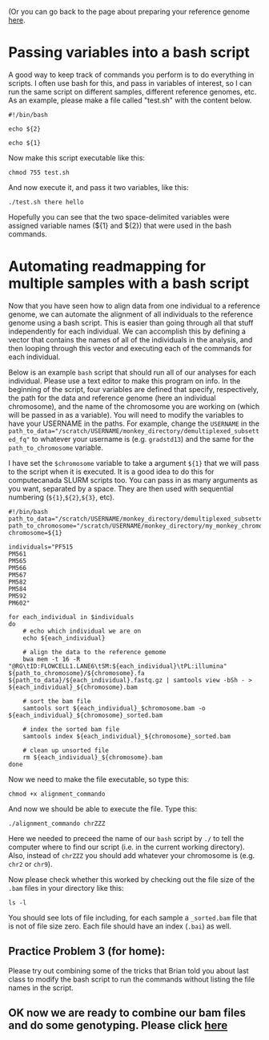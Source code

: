 (Or you can go back to the page about preparing your reference genome [here](https://github.com/evansbenj/BIO722.md/blob/main/3_read_mapping.md).


# Passing variables into a bash script

A good way to keep track of commands you perform is to do everything in scripts.  I often use bash for this, and pass in variables of interest, so I can run the same script on different samples, different reference genomes, etc.  As an example, please make a file called "test.sh" with the content below.

```
#!/bin/bash                                                                                             

echo ${2}

echo ${1}
```

Now make this script executable like this:
```
chmod 755 test.sh
```

And now execute it, and pass it two variables, like this:
```
./test.sh there hello
```

Hopefully you can see that the two space-delimited variables were assigned variable names (${1} and ${2}) that were used in the bash commands.


# Automating readmapping for multiple samples with a bash script

Now that you have seen how to align data from one individual to a reference genome, we can automate the alignment of all individuals to the reference genome using a bash script. This is easier than going through all that stuff independently for each individual. We can accomplish this by defining a vector that contains the names of all of the individuals in the analysis, and then looping through this vector and executing each of the commands for each individual.

Below is an example `bash` script that should run all of our analyses for each individual.  Please use a text editor to make this program on info.  In the beginning of the script, four variables are defined that specify, respectively, the path for the data and reference genome (here an individual chromosome), and the name of the chromosome you are working on (which will be passed in as a variable). You will need to modify the variables to have your USERNAME in the paths. For example, change the `USERNAME` in the `path_to_data="/scratch/USERNAME/monkey_directory/demultiplexed_subsetted_fq"` to whatever your username is  (e.g. `gradstd13`) and the same for the `path_to_chromosome` variable.

I have set the `$chromosome` variable to take a argument `${1}` that we will pass to the script when it is executed.  It is a good idea to do this for computecanada SLURM scripts too. You can pass in as many arguments as you want, separated by a space. They are then used with sequential numbering (`${1}`,`${2}`,`${3}`, etc).

```
#!/bin/bash                                                                                            
path_to_data="/scratch/USERNAME/monkey_directory/demultiplexed_subsetted_fq"
path_to_chromosome="/scratch/USERNAME/monkey_directory/my_monkey_chromosome"
chromosome=${1}

individuals="PF515                                                                                     
PM561                                                                                                  
PM565                                                                                                  
PM566                                                                                                  
PM567                                                                                                  
PM582                                                                                                  
PM584                                                                                                  
PM592                                                                                                  
PM602"

for each_individual in $individuals
do
    # echo which individual we are on                                                                   
    echo ${each_individual}

    # align the data to the reference gemome                                                            
    bwa mem -t 16 -R "@RG\tID:FLOWCELL1.LANE6\tSM:${each_individual}\tPL:illumina" ${path_to_chromosome}/${chromosome}.fa ${path_to_data}/${each_individual}.fastq.gz | samtools view -bSh - > ${each_individual}_${chromosome}.bam

    # sort the bam file                                                                                 
    samtools sort ${each_individual}_$chromosome.bam -o ${each_individual}_${chromosome}_sorted.bam

    # index the sorted bam file                                                                         
    samtools index ${each_individual}_${chromosome}_sorted.bam

    # clean up unsorted file                                                                            
    rm ${each_individual}_${chromosome}.bam
done

```



Now we need to make the file executable, so type this:

`chmod +x alignment_commando`

And now we should be able to execute the file.  Type this:

`./alignment_commando chrZZZ`

Here we needed to preceed the name of our `bash` script by `./` to tell the computer where to find our script (i.e. in the current working directory). Also, instead of `chrZZZ` you should add whatever your chromosome is (e.g. `chr2` or `chr9`).

Now please check whether this worked by checking out the file size of the `.bam` files in your directory like this:

`ls -l`

You should see lots of file including, for each sample a `_sorted.bam` file that is not of file size zero.  Each file should have an index (`.bai`) as well.




##  Practice Problem 3 (for home): 

Please try out combining some of the tricks that Brian told you about last class to modify the bash script to run the commands without listing the file names in the script.


## OK now we are ready to combine our bam files and do some genotyping. Please click [here](https://github.com/evansbenj/BIO722.md/blob/main/5_genotyping.md)

